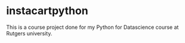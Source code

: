 # instacartpython
This is a course project done for my Python for Datascience course at Rutgers university.
